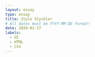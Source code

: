 ```yaml
---
layout: essay
type: essay
title: Style Styckler
# All dates must be YYYY-MM-DD format!
date: 2020-02-27
labels:
  - UI
  - HTML
  - CSS
---
```


